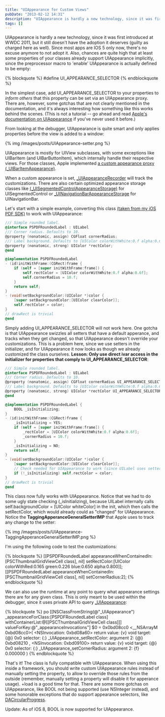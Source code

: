 ```yaml
---
title: "UIAppearance for Custom Views"
pubDate: "2013-02-12 14:31"
description: "UIAppearance is hardly a new technology, since it was first introduced at WWDC 2011, but it still doesn\'t have the adoption it deserves (guilty as ..."
tags: []
---
```


UIAppearance is hardly a new technology, since it was first introduced at WWDC 2011, but it still doesn't have the adoption it deserves (guilty as charged here as well). Since most apps are IOS 5 only now, there's no excuse anymore to not adopt it. Also, chances are quite high that at least some properties of your classes already support UIAppearance implicitly, since the preprocessor macro to 'enable' UIAppearance is actually defined to be empty:

{% blockquote %}
#define UI_APPEARANCE_SELECTOR
{% endblockquote %}

In the simplest case, add UI_APPEARANCE_SELECTOR to your properties to *inform others* that this property can be set via an UIAppearance proxy. There are, however, some gotchas that are not clearly mentioned in the documentation, and it's always interesting how something like this works behind the scenes. (This is not a tutorial -- go ahead and read [Apple's documentation on UIAppearance](http://developer.apple.com/library/ios/#documentation/uikit/reference/UIAppearance_Protocol/Reference/Reference.html) if you've never used it before.)

From looking at the debugger, UIAppearance is quite smart and only applies properties before the view is added to a window:

{% img /images/posts/UIAppearance-setter.png %}

UIAppearance is mostly for UIView subclasses, with some exceptions like UIBarItem (and UIBarButtonItem), which internally handle their respective views. For those classes, Apple implemented [a custom appearance proxy (_UIBarItemAppearance)](https://github.com/nst/iOS-Runtime-Headers/blob/master/Frameworks/UIKit.framework/_UIBarItemAppearance.h).

When a custom appearance is set, [_UIAppearanceRecorder](https://github.com/nst/iOS-Runtime-Headers/blob/master/Frameworks/UIKit.framework/_UIAppearanceRecorder.h) will track the customizations. There are also certain optimized appearance storage classes like [(_UISegmentedControlAppearanceStorage)](https://github.com/nst/iOS-Runtime-Headers/blob/master/Frameworks/UIKit.framework/_UISegmentedControlAppearanceStorage.h) for UISegmentedControl or [_UINavigationBarAppearanceStorage](https://github.com/nst/iOS-Runtime-Headers/blob/master/Frameworks/UIKit.framework/_UINavigationBarAppearanceStorage.h) for UINavigationBar.

Let's start with a simple example, converting this class [(taken from my iOS PDF SDK)](http://pspdfkit.com/) to work with UIAppearance:

``` objective-c
/// Simple rounded label.
@interface PSPDFRoundedLabel : UILabel
/// Corner radius. Defaults to 10.
@property (nonatomic, assign) CGFloat cornerRadius;
/// Label background. Defaults to [UIColor colorWithWhite:0.f alpha:0.6f]
@property (nonatomic, strong) UIColor *rectColor;
@end

@implementation PSPDFRoundedLabel
- (id)initWithFrame:(CGRect)frame {
    if (self = [super initWithFrame:frame]) {
        self.rectColor = [UIColor colorWithWhite:0.f alpha:0.6f];
        self.cornerRadius = 10.f;
    }
    return self;
}
- (void)setBackgroundColor:(UIColor *)color {
    [super setBackgroundColor:[UIColor clearColor]];
    self.rectColor = color;
}
// drawRect is trivial
@end
```

Simply adding UI_APPEARANCE_SELECTOR will not work here. One gotcha is that UIAppearance swizzles all setters that have a default apperance, and tracks when they get changed, so that UIAppearance doesn't override your customizations. This is a problem here, since we use setters in the initializer, and for UIAppearance it now looks as though we already customized the class ourselves.
**Lesson: Only use direct ivar access in the initializer for properties that comply to UI_APPEARANCE_SELECTOR**:

``` objective-c
/// Simple rounded label.
@interface PSPDFRoundedLabel : UILabel
/// Corner radius. Defaults to 10.
@property (nonatomic, assign) CGFloat cornerRadius UI_APPEARANCE_SELECTOR;
/// Label background. Defaults to [UIColor colorWithWhite:0.f alpha:0.6f]
@property (nonatomic, strong) UIColor *rectColor UI_APPEARANCE_SELECTOR;
@end

@implementation PSPDFRoundedLabel {
    BOOL _isInitializing;
}
- (id)initWithFrame:(CGRect)frame {
    _isInitializing = YES;
    if (self = [super initWithFrame:frame]) {
        _rectColor = [UIColor colorWithWhite:0.f alpha:0.6f];
        _cornerRadius = 10.f;
    }
    _isInitializing = NO;
    return self;
}
- (void)setBackgroundColor:(UIColor *)color {
    [super setBackgroundColor:[UIColor clearColor]];
    // Check needed for UIAppearance to work (since UILabel uses setters in init)
    if (!_isInitializing) self.rectColor = color;
}
// drawRect is trivial
@end
```
This class now fully works with UIAppearance. Notice that we had to do some ugly state checking (_isInitializing), because UILabel internally calls self.backgroundColor = [UIColor whiteColor] in the init, which then calls the setRectColor, which would already could as "changed" for UIAppearance. Notice the **TaggingApperanceGeneralSetterIMP** that Apple uses to track any change to the setter:

{% img /images/posts/UIAppearance-TaggingApperanceGeneralSetterIMP.png %}

I'm using the following code to test the customizations:

{% blockquote %}
    [[PSPDFRoundedLabel appearanceWhenContainedIn:[PSCThumbnailGridViewCell class], nil] setRectColor:[UIColor colorWithRed:0.165 green:0.226 blue:0.650 alpha:0.800]];
    [[PSPDFRoundedLabel appearanceWhenContainedIn:[PSCThumbnailGridViewCell class], nil] setCornerRadius:2];
{% endblockquote %}

We can also use the runtime at any point to query what appearance settings there are for any given class. This is only meant to be used within the debugger, since it uses private API to query [_UIAppearance](https://github.com/nst/iOS-Runtime-Headers/blob/2d1452d163050ef211efed237de1ea132823fc8c/Frameworks/UIKit.framework/_UIAppearance.h):

{% blockquote %}
po [[NSClassFromString(@"_UIAppearance") _appearanceForClass:[PSPDFRoundedLabel class] withContainerList:@[[PSCThumbnailGridViewCell class]]] valueForKey:@"_appearanceInvocations"]
$0 = 0x0bd08cc0 <__NSArrayM 0xbd08cc0>(
&lt;NSInvocation: 0xbd08a60&gt;
return value: {v} void
target: {@} 0x0
selector: {:} _UIAppearance_setRectColor:
argument 2: {@} 0xbd08210
,
&lt;NSInvocation: 0xbd09100&gt;
return value: {v} void
target: {@} 0x0
selector: {:} _UIAppearance_setCornerRadius:
argument 2: {f} 0.000000
)
{% endblockquote %}

That's it! The class is fully compatible with UIAppearance. When using this inside a framework, you should write custom UIAppearance rules instead of manually setting the property, to allow to override those rules from the outside (remember, manually setting a property will disable it for apperance usage). +load is a good time for that. There are some more gotchas on UIAppearance, like BOOL not being supported (use NSInteger instead), and some honorable exceptions that do support appearance selectors, like [DACircularProgress](https://github.com/danielamitay/DACircularProgress/commit/f5fbf993b432eeedd3d8110f346361b33cf6482f).

Update: As of iOS 8, BOOL is now supported for UIAppearance.